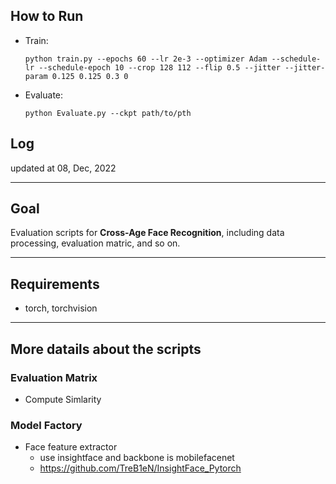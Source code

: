 ## How to Run

- Train:
  ```
  python train.py --epochs 60 --lr 2e-3 --optimizer Adam --schedule-lr --schedule-epoch 10 --crop 128 112 --flip 0.5 --jitter --jitter-param 0.125 0.125 0.3 0
  ```
- Evaluate:
  ```
  python Evaluate.py --ckpt path/to/pth
  ```

## Log

updated at 08, Dec, 2022

---

## Goal

Evaluation scripts for **Cross-Age Face Recognition**, including data processing, evaluation matric, and so on.

---

## Requirements

* torch, torchvision

---

## More datails about the scripts

### Evaluation Matrix

* Compute Simlarity

### Model Factory

* Face feature extractor
    * use insightface and backbone is mobilefacenet
    * https://github.com/TreB1eN/InsightFace_Pytorch